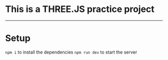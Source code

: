 # This is a THREE.JS practice project

---

# Setup

`npm i` to install the dependencies
`npm run dev` to start the server
